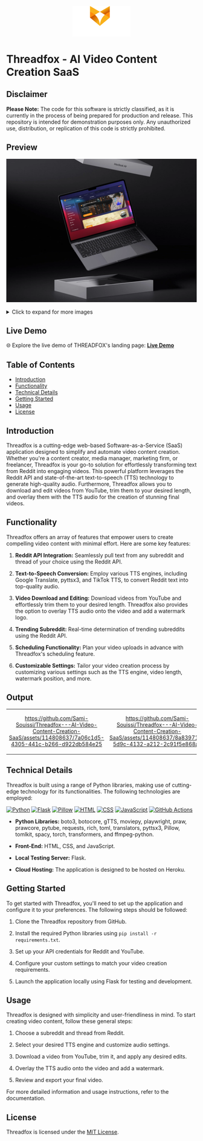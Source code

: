 <p align="center">
    <img width="30%" src="./Preview/logo.png" alt="brand logo" >
</p>

# Threadfox - AI Video Content Creation SaaS

## Disclaimer

**Please Note:** The code for this software is strictly classified, as it is currently in the process of being prepared for production and release. This repository is intended for demonstration purposes only. Any unauthorized use, distribution, or replication of this code is strictly prohibited.

## Preview
![THREADFOX](./Preview/01.png)
<details>
  <summary>Click to expand for more images</summary>

  ![Image 1](./Preview/Capture%20d’écran%202023-05-06%20163600.png)
  ![Image 2](./Preview/Capture%20d’écran%202023-05-06%20163703.png)
  ![Image 3](./Preview/Capture%20d’écran%202023-05-06%20163749.png)
   ![Image 4](./Preview/Capture%20d’écran%202023-05-06%20163829.png)
    ![Image 5](./Preview/Capture%20d’écran%202023-05-06%20163901.png)
     ![Image 6](./Preview/Capture%20d’écran%202023-05-06%20163943.png)
      ![Image 7](./Preview/image%20(3).png)
       ![Image 8](./Preview/image%20(4).png)
        ![Image 9](./Preview/image%20(5).png)
        ![Image 10](./Preview/image%20(6).png)
        ![Image 11](./Preview/image.png)
        ![Image 12](./Preview/device_mockup_101.png)
</details>

## Live Demo

🌐 Explore the live demo of THREADFOX's landing page: [**Live Demo**](https://sami-souissi.github.io/Threadfox---AI-Video-Content-Creation-SaaS-Landing-Page-/) 

## Table of Contents

- [Introduction](#introduction)
- [Functionality](#functionality)
- [Technical Details](#technical-details)
- [Getting Started](#getting-started)
- [Usage](#usage)
- [License](#license)


## Introduction

Threadfox is a cutting-edge web-based Software-as-a-Service (SaaS) application designed to simplify and automate video content creation. Whether you're a content creator, media manager, marketing firm, or freelancer, Threadfox is your go-to solution for effortlessly transforming text from Reddit into engaging videos. This powerful platform leverages the Reddit API and state-of-the-art text-to-speech (TTS) technology to generate high-quality audio. Furthermore, Threadfox allows you to download and edit videos from YouTube, trim them to your desired length, and overlay them with the TTS audio for the creation of stunning final videos.

## Functionality

Threadfox offers an array of features that empower users to create compelling video content with minimal effort. Here are some key features:

1. **Reddit API Integration:** Seamlessly pull text from any subreddit and thread of your choice using the Reddit API.

2. **Text-to-Speech Conversion:** Employ various TTS engines, including Google Translate, pyttsx3, and TikTok TTS, to convert Reddit text into top-quality audio.

3. **Video Download and Editing:** Download videos from YouTube and effortlessly trim them to your desired length. Threadfox also provides the option to overlay TTS audio onto the video and add a watermark logo.

4. **Trending Subreddit:** Real-time determination of trending subreddits using the Reddit API.

5. **Scheduling Functionality:** Plan your video uploads in advance with Threadfox's scheduling feature.

6. **Customizable Settings:** Tailor your video creation process by customizing various settings such as the TTS engine, video length, watermark position, and more.

## Output
<div style="text-align:center;">
  <table style="text-align:center;">
    <tr>
      <td> 
          

https://github.com/Sami-Souissi/Threadfox---AI-Video-Content-Creation-SaaS/assets/114808637/7a06c1d5-4305-441c-b266-d922db584e25


</td>
      <td>
          

https://github.com/Sami-Souissi/Threadfox---AI-Video-Content-Creation-SaaS/assets/114808637/8a839714-5d9c-4132-a212-2c91f5e868ad


</td>
    </tr>
  </table>
</div>

          







## Technical Details

Threadfox is built using a range of Python libraries, making use of cutting-edge technology for its functionalities. The following technologies are employed:

[![Python](https://img.shields.io/badge/Python-3.9-blue)](https://www.python.org/)
[![Flask](https://img.shields.io/badge/Flask-2.1-green)](https://flask.palletsprojects.com/en/2.1.x/)
[![Pillow](https://img.shields.io/badge/Pillow-8.2-blue)](https://pillow.readthedocs.io/en/stable/)
[![HTML](https://img.shields.io/badge/HTML-5-red)](https://developer.mozilla.org/en-US/docs/Web/HTML)
[![CSS](https://img.shields.io/badge/CSS-3-blue)](https://developer.mozilla.org/en-US/docs/Web/CSS)
[![JavaScript](https://img.shields.io/badge/JavaScript-ES6-yellow)](https://developer.mozilla.org/en-US/docs/Web/JavaScript)
[![GitHub Actions](https://img.shields.io/badge/GitHub%20Actions-CI/CD-green)](https://docs.github.com/en/actions)

- **Python Libraries:** boto3, botocore, gTTS, moviepy, playwright, praw, prawcore, pytube, requests, rich, toml, translators, pyttsx3, Pillow, tomlkit, spacy, torch, transformers, and ffmpeg-python.

- **Front-End:** HTML, CSS, and JavaScript.

- **Local Testing Server:** Flask.

- **Cloud Hosting:** The application is designed to be hosted on Heroku.

## Getting Started

To get started with Threadfox, you'll need to set up the application and configure it to your preferences. The following steps should be followed:

1. Clone the Threadfox repository from GitHub.

2. Install the required Python libraries using `pip install -r requirements.txt`.

3. Set up your API credentials for Reddit and YouTube.

4. Configure your custom settings to match your video creation requirements.

5. Launch the application locally using Flask for testing and development.

## Usage

Threadfox is designed with simplicity and user-friendliness in mind. To start creating video content, follow these general steps:

1. Choose a subreddit and thread from Reddit.

2. Select your desired TTS engine and customize audio settings.

3. Download a video from YouTube, trim it, and apply any desired edits.

4. Overlay the TTS audio onto the video and add a watermark.

5. Review and export your final video.

For more detailed information and usage instructions, refer to the documentation.

## License

Threadfox is licensed under the [MIT License](LICENSE). 

